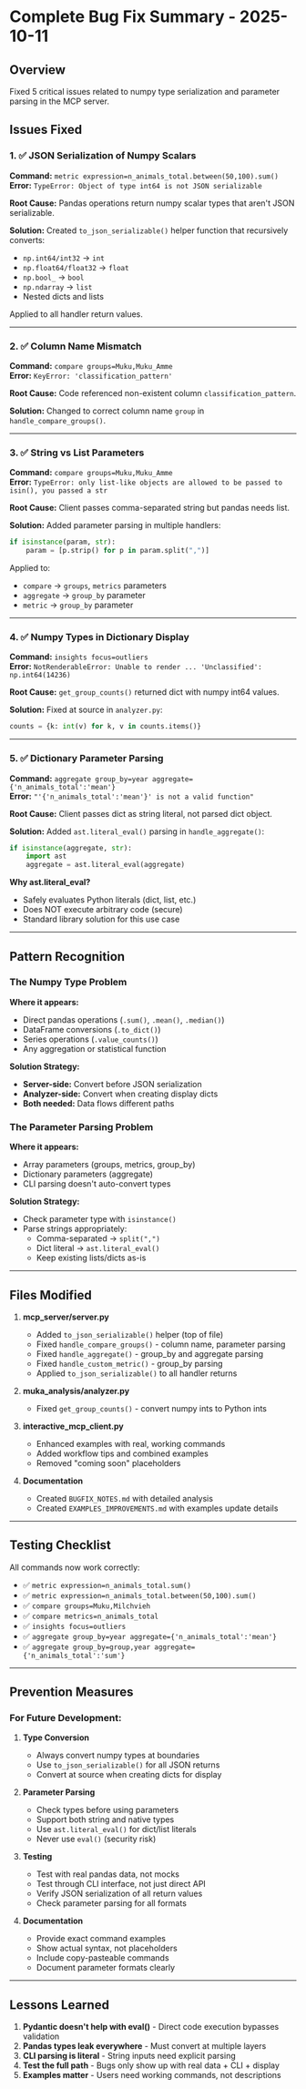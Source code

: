 # Complete Bug Fix Summary - 2025-10-11

## Overview
Fixed 5 critical issues related to numpy type serialization and parameter parsing in the MCP server.

## Issues Fixed

### 1. ✅ JSON Serialization of Numpy Scalars
**Command:** `metric expression=n_animals_total.between(50,100).sum()`  
**Error:** `TypeError: Object of type int64 is not JSON serializable`

**Root Cause:** Pandas operations return numpy scalar types that aren't JSON serializable.

**Solution:** Created `to_json_serializable()` helper function that recursively converts:
- `np.int64/int32` → `int`
- `np.float64/float32` → `float`  
- `np.bool_` → `bool`
- `np.ndarray` → `list`
- Nested dicts and lists

Applied to all handler return values.

---

### 2. ✅ Column Name Mismatch
**Command:** `compare groups=Muku,Muku_Amme`  
**Error:** `KeyError: 'classification_pattern'`

**Root Cause:** Code referenced non-existent column `classification_pattern`.

**Solution:** Changed to correct column name `group` in `handle_compare_groups()`.

---

### 3. ✅ String vs List Parameters
**Command:** `compare groups=Muku,Muku_Amme`  
**Error:** `TypeError: only list-like objects are allowed to be passed to isin(), you passed a str`

**Root Cause:** Client passes comma-separated string but pandas needs list.

**Solution:** Added parameter parsing in multiple handlers:
```python
if isinstance(param, str):
    param = [p.strip() for p in param.split(",")]
```

Applied to:
- `compare` → `groups`, `metrics` parameters
- `aggregate` → `group_by` parameter  
- `metric` → `group_by` parameter

---

### 4. ✅ Numpy Types in Dictionary Display
**Command:** `insights focus=outliers`  
**Error:** `NotRenderableError: Unable to render ... 'Unclassified': np.int64(14236)`

**Root Cause:** `get_group_counts()` returned dict with numpy int64 values.

**Solution:** Fixed at source in `analyzer.py`:
```python
counts = {k: int(v) for k, v in counts.items()}
```

---

### 5. ✅ Dictionary Parameter Parsing
**Command:** `aggregate group_by=year aggregate={'n_animals_total':'mean'}`  
**Error:** `"'{'n_animals_total':'mean'}' is not a valid function"`

**Root Cause:** Client passes dict as string literal, not parsed dict object.

**Solution:** Added `ast.literal_eval()` parsing in `handle_aggregate()`:
```python
if isinstance(aggregate, str):
    import ast
    aggregate = ast.literal_eval(aggregate)
```

**Why ast.literal_eval?**
- Safely evaluates Python literals (dict, list, etc.)
- Does NOT execute arbitrary code (secure)
- Standard library solution for this use case

---

## Pattern Recognition

### The Numpy Type Problem
**Where it appears:**
- Direct pandas operations (`.sum()`, `.mean()`, `.median()`)
- DataFrame conversions (`.to_dict()`)
- Series operations (`.value_counts()`)
- Any aggregation or statistical function

**Solution Strategy:**
- **Server-side:** Convert before JSON serialization
- **Analyzer-side:** Convert when creating display dicts
- **Both needed:** Data flows different paths

### The Parameter Parsing Problem
**Where it appears:**
- Array parameters (groups, metrics, group_by)
- Dictionary parameters (aggregate)
- CLI parsing doesn't auto-convert types

**Solution Strategy:**
- Check parameter type with `isinstance()`
- Parse strings appropriately:
  - Comma-separated → `split(",")`
  - Dict literal → `ast.literal_eval()`
  - Keep existing lists/dicts as-is

---

## Files Modified

1. **mcp_server/server.py**
   - Added `to_json_serializable()` helper (top of file)
   - Fixed `handle_compare_groups()` - column name, parameter parsing
   - Fixed `handle_aggregate()` - group_by and aggregate parsing
   - Fixed `handle_custom_metric()` - group_by parsing
   - Applied `to_json_serializable()` to all handler returns

2. **muka_analysis/analyzer.py**
   - Fixed `get_group_counts()` - convert numpy ints to Python ints

3. **interactive_mcp_client.py**
   - Enhanced examples with real, working commands
   - Added workflow tips and combined examples
   - Removed "coming soon" placeholders

4. **Documentation**
   - Created `BUGFIX_NOTES.md` with detailed analysis
   - Created `EXAMPLES_IMPROVEMENTS.md` with examples update details

---

## Testing Checklist

All commands now work correctly:

- ✅ `metric expression=n_animals_total.sum()`
- ✅ `metric expression=n_animals_total.between(50,100).sum()`
- ✅ `compare groups=Muku,Milchvieh`
- ✅ `compare metrics=n_animals_total`
- ✅ `insights focus=outliers`
- ✅ `aggregate group_by=year aggregate={'n_animals_total':'mean'}`
- ✅ `aggregate group_by=group,year aggregate={'n_animals_total':'sum'}`

---

## Prevention Measures

### For Future Development:

1. **Type Conversion**
   - Always convert numpy types at boundaries
   - Use `to_json_serializable()` for all JSON returns
   - Convert at source when creating dicts for display

2. **Parameter Parsing**
   - Check types before using parameters
   - Support both string and native types
   - Use `ast.literal_eval()` for dict/list literals
   - Never use `eval()` (security risk)

3. **Testing**
   - Test with real pandas data, not mocks
   - Test through CLI interface, not just direct API
   - Verify JSON serialization of all return values
   - Check parameter parsing for all formats

4. **Documentation**
   - Provide exact command examples
   - Show actual syntax, not placeholders
   - Include copy-pasteable commands
   - Document parameter formats clearly

---

## Lessons Learned

1. **Pydantic doesn't help with eval()** - Direct code execution bypasses validation
2. **Pandas types leak everywhere** - Must convert at multiple layers
3. **CLI parsing is literal** - String inputs need explicit parsing
4. **Test the full path** - Bugs only show up with real data + CLI + display
5. **Examples matter** - Users need working commands, not descriptions
